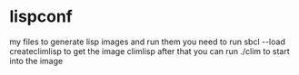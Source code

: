 # lispconf
my files to generate lisp images and run them
you need to run sbcl --load createclimlisp to get the image climlisp
after that you can run ./clim to start into the image
